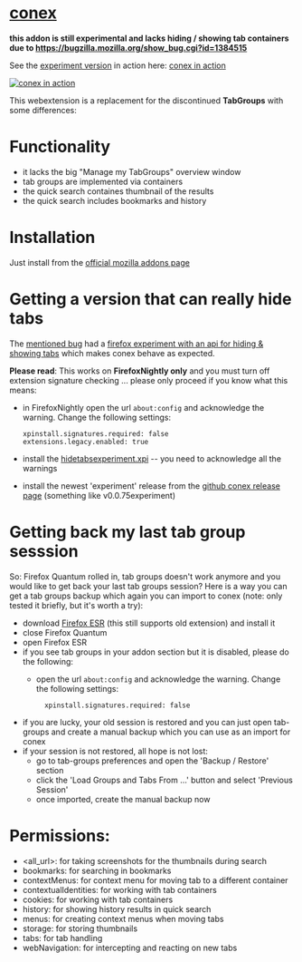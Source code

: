 # [conex](https://addons.mozilla.org/en-US/firefox/addon/conex/)
**this addon is still experimental and lacks hiding / showing tab containers due to https://bugzilla.mozilla.org/show_bug.cgi?id=1384515**

See the [experiment version](https://github.com/kesselborn/conex#getting-a-version-that-can-really-hide-tabs) in action here: [conex in action](https://www.youtube.com/watch?v=wTwmIFSnLWY)

[![conex in action](http://img.youtube.com/vi/wTwmIFSnLWY/0.jpg)](http://www.youtube.com/watch?v=wTwmIFSnLWY "conex in action")

This webextension is a replacement for the discontinued <b>TabGroups</b> with some differences:

# Functionality

- it lacks the big "Manage my TabGroups" overview window
- tab groups are implemented via containers
- the quick search containes thumbnail of the results
- the quick search includes bookmarks and history

# Installation

Just install from the [official mozilla addons page](https://addons.mozilla.org/en-us/firefox/addon/conex)

# Getting a version that can really hide tabs

The [mentioned bug](https://bugzilla.mozilla.org/show_bug.cgi?id=1384515) had a [firefox experiment with an api
for hiding & showing tabs](https://github.com/kesselborn/conex/releases/tag/hidetabsexperiment) which makes conex behave as expected.

**Please read**: This works on **FirefoxNightly only** and you must turn off extension signature checking ...
please only proceed if you know what this means:

- in FirefoxNightly open the url `about:config` and acknowledge the warning. Change the following settings:

      xpinstall.signatures.required: false
      extensions.legacy.enabled: true

- install the [hidetabsexperiment.xpi](https://github.com/kesselborn/conex/releases/tag/hidetabsexperiment) -- you need to acknowledge all the warnings
- install the newest 'experiment' release from the [github conex release page](https://github.com/kesselborn/conex/releases) (something like v0.0.75experiment)

# Getting back my last tab group sesssion

So: Firefox Quantum rolled in, tab groups doesn't work anymore and you would like to get back
your last tab groups session? Here is a way you can get a tab groups backup which again you
can import to conex (note: only tested it briefly, but it's worth a try):

- download [Firefox ESR](https://www.mozilla.org/en-US/firefox/organizations/all/?q=English%20(US)) (this still supports old extension) and install it
- close Firefox Quantum
- open Firefox ESR
- if you see tab groups in your addon section but it is disabled, please do the following:
    - open the url `about:config` and acknowledge the warning. Change the following settings:

            xpinstall.signatures.required: false

- if you are lucky, your old session is restored and you can just open tab-groups and create a manual backup which you can use as an import for conex
- if your session is not restored, all hope is not lost:
  - go to tab-groups preferences and open the 'Backup / Restore' section
  - click the 'Load Groups and Tabs From ...' button and select 'Previous Session'
  - once imported, create the manual backup now

# Permissions:

- <all_url>: for taking screenshots for the thumbnails during search
- bookmarks: for searching in bookmarks
- contextMenus: for context menu for moving tab to a different container
- contextualIdentities: for working with tab containers
- cookies: for working with tab containers
- history: for showing history results in quick search
- menus: for creating context menus when moving tabs
- storage: for storing thumbnails
- tabs: for tab handling
- webNavigation: for intercepting and reacting on new tabs
